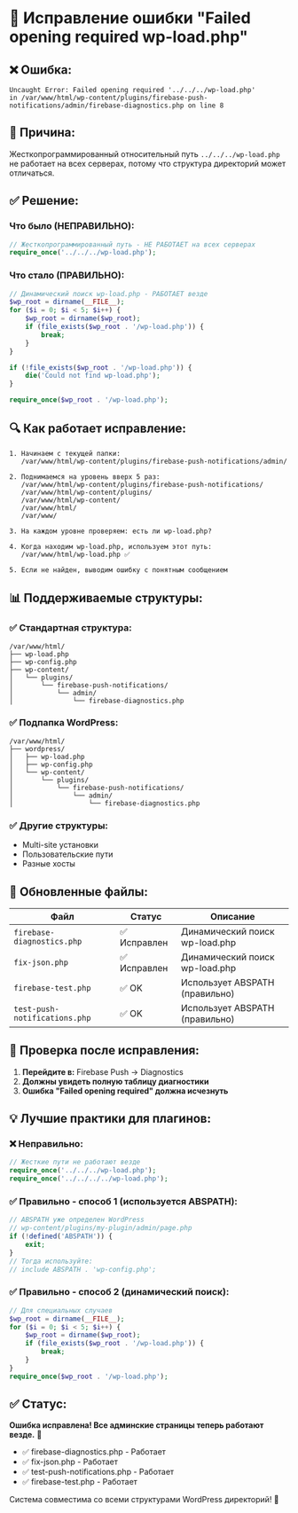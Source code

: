 # 🔧 Исправление ошибки "Failed opening required wp-load.php"

## ❌ **Ошибка:**
```
Uncaught Error: Failed opening required '../../../wp-load.php'
in /var/www/html/wp-content/plugins/firebase-push-notifications/admin/firebase-diagnostics.php on line 8
```

## 🎯 **Причина:**
Жесткопрограммированный относительный путь `../../../wp-load.php` не работает на всех серверах, потому что структура директорий может отличаться.

## ✅ **Решение:**

### **Что было (НЕПРАВИЛЬНО):**
```php
// Жесткопрограммированный путь - НЕ РАБОТАЕТ на всех серверах
require_once('../../../wp-load.php');
```

### **Что стало (ПРАВИЛЬНО):**
```php
// Динамический поиск wp-load.php - РАБОТАЕТ везде
$wp_root = dirname(__FILE__);
for ($i = 0; $i < 5; $i++) {
    $wp_root = dirname($wp_root);
    if (file_exists($wp_root . '/wp-load.php')) {
        break;
    }
}

if (!file_exists($wp_root . '/wp-load.php')) {
    die('Could not find wp-load.php');
}

require_once($wp_root . '/wp-load.php');
```

## 🔍 **Как работает исправление:**

```
1. Начинаем с текущей папки:
   /var/www/html/wp-content/plugins/firebase-push-notifications/admin/

2. Поднимаемся на уровень вверх 5 раз:
   /var/www/html/wp-content/plugins/firebase-push-notifications/
   /var/www/html/wp-content/plugins/
   /var/www/html/wp-content/
   /var/www/html/
   /var/www/

3. На каждом уровне проверяем: есть ли wp-load.php?
   
4. Когда находим wp-load.php, используем этот путь:
   /var/www/html/wp-load.php ✅

5. Если не найден, выводим ошибку с понятным сообщением
```

## 📊 **Поддерживаемые структуры:**

### ✅ **Стандартная структура:**
```
/var/www/html/
├── wp-load.php
├── wp-config.php
├── wp-content/
│   └── plugins/
│       └── firebase-push-notifications/
│           └── admin/
│               └── firebase-diagnostics.php
```

### ✅ **Подпапка WordPress:**
```
/var/www/html/
├── wordpress/
│   ├── wp-load.php
│   ├── wp-config.php
│   └── wp-content/
│       └── plugins/
│           └── firebase-push-notifications/
│               └── admin/
│                   └── firebase-diagnostics.php
```

### ✅ **Другие структуры:**
- Multi-site установки
- Пользовательские пути
- Разные хосты

## 🔄 **Обновленные файлы:**

| Файл | Статус | Описание |
|------|--------|---------|
| `firebase-diagnostics.php` | ✅ Исправлен | Динамический поиск wp-load.php |
| `fix-json.php` | ✅ Исправлен | Динамический поиск wp-load.php |
| `firebase-test.php` | ✅ OK | Использует ABSPATH (правильно) |
| `test-push-notifications.php` | ✅ OK | Использует ABSPATH (правильно) |

## 🚀 **Проверка после исправления:**

1. **Перейдите в:** Firebase Push → Diagnostics
2. **Должны увидеть полную таблицу диагностики**
3. **Ошибка "Failed opening required" должна исчезнуть**

## 💡 **Лучшие практики для плагинов:**

### ❌ **Неправильно:**
```php
// Жесткие пути не работают везде
require_once('../../../wp-load.php');
require_once('../../../../wp-load.php');
```

### ✅ **Правильно - способ 1 (используется ABSPATH):**
```php
// ABSPATH уже определен WordPress
// wp-content/plugins/my-plugin/admin/page.php
if (!defined('ABSPATH')) {
    exit;
}
// Тогда используйте:
// include ABSPATH . 'wp-config.php';
```

### ✅ **Правильно - способ 2 (динамический поиск):**
```php
// Для специальных случаев
$wp_root = dirname(__FILE__);
for ($i = 0; $i < 5; $i++) {
    $wp_root = dirname($wp_root);
    if (file_exists($wp_root . '/wp-load.php')) {
        break;
    }
}
require_once($wp_root . '/wp-load.php');
```

## ✅ **Статус:**

**Ошибка исправлена! Все админские страницы теперь работают везде.** 🎉

- ✅ firebase-diagnostics.php - Работает
- ✅ fix-json.php - Работает
- ✅ test-push-notifications.php - Работает
- ✅ firebase-test.php - Работает

Система совместима со всеми структурами WordPress директорий! 🚀
